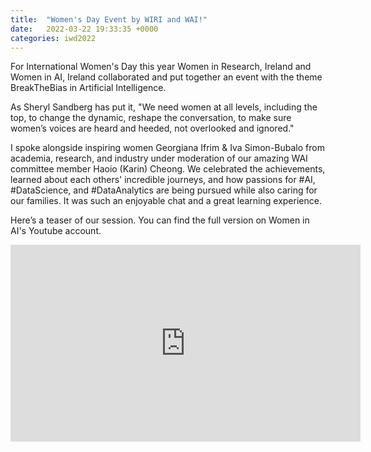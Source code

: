 ```yaml
---
title:  "Women's Day Event by WIRI and WAI!"
date:   2022-03-22 19:33:35 +0000
categories: iwd2022
---
```


For International Women's Day this year Women in Research, Ireland and Women in AI, Ireland collaborated and put together an event with the theme BreakTheBias in Artificial Intelligence. 

As Sheryl Sandberg has put it, "We need women at all levels, including the top, to change the dynamic, reshape the conversation, to make sure women’s voices are heard and heeded, not overlooked and ignored."

I spoke alongside inspiring women Georgiana Ifrim & Iva Simon-Bubalo from academia, research, and industry under moderation of our amazing WAI committee member Haoio (Karin) Cheong. We celebrated the achievements, learned about each others' incredible journeys, and how passions for #AI, #DataScience, and #DataAnalytics are being pursued while also caring for our families. It was such an enjoyable chat and a great learning experience.

Here’s a teaser of our session. You can find the full version on Women in AI's Youtube account.



<iframe id="video" width="560" height="315" src="http://www.youtube.com/embed/RwS68B0U1xk" frameborder="0" allow="autoplay; encrypted-media" allowfullscreen=""></iframe>


